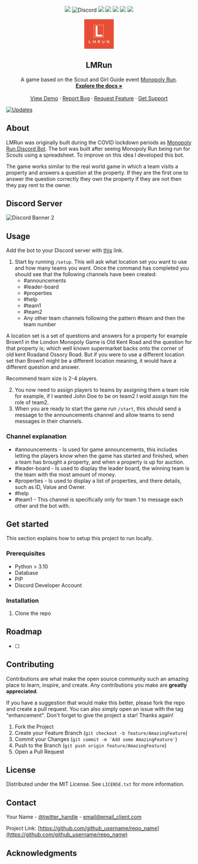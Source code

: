 
<div align="center">
    <img src="https://img.shields.io/badge/Made%20with-Python-1f425f.svg?style=for-the-badge">
    <img alt="Discord" src="https://img.shields.io/discord/994610780819443822?label=Discord&style=for-the-badge">
    <img src="https://img.shields.io/github/contributors/bxdavies/lmrun?style=for-the-badge">
    <img src="https://img.shields.io/github/forks/bxdavies/lmrun.svg?style=for-the-badge">
    <img src="https://img.shields.io/github/stars/bxdavies/lmrun.svg?style=for-the-badge">
    <img src="https://img.shields.io/github/issues/bxdavies/lmrun.svg?style=for-the-badge">
    <img src="https://img.shields.io/github/license/bxdavies/lmrun.svg?style=for-the-badge">
</div>
<br />
<div align="center">
  <a href="https://github.com/bxdavies/lmrun">
    <img src="images/logo.jpeg" alt="Logo" width="80" height="80">
  </a>

<h2 align="center">LMRun</h2>

  <p align="center">
    A game based on the Scout and Girl Guide event <a href= "https://monopoly-run.co.uk/">Monopoly Run</a>. 
    <br />
    <a href="https://github.com/bxdavies/lmrun"><strong>Explore the docs »</strong></a>
    <br />
    <br />
    <a href="https://discord.gg/mv99rmjKmB">View Demo</a>
    ·
    <a href="https://github.com/bxdavies/lmrun/issues">Report Bug</a>
    ·
    <a href="https://github.com/bxdavies/lmrun/discussions">Request Feature</a>
    ·
    <a href="https://github.com/bxdavies/lmrun/discussions"> Get Support </a>
  </p>
</div>


<a href="https://pyup.io/repos/github/bxdavies/lmrun/"><img src="https://pyup.io/repos/github/bxdavies/lmrun/shield.svg?token=cd23994b-dbad-49d7-bdd3-c8fd645c628a" alt="Updates" /></a>

## About
LMRun was originally built during the COVID lockdown periods as [Monopoly Run Discord Bot](https://github.com/bxdavies/monopoly-run-discord-bot). The bot was built after seeing Monopoly Run being run for Scouts using a spreadsheet. To improve on this idea I developed this bot.

The game works similar to the real world game in which a team visits a property and answers a question at the property. If they are the first one to answer the question correctly they own the property if they are not then they pay rent to the owner.

## Discord Server
![Discord Banner 2](https://discordapp.com/api/guilds/994610780819443822/widget.png?style=banner2)

## Usage
Add the bot to your Discord server with [this]() link.

1. Start by running `/setup`. This will ask what location set you want to use and how many teams you want. Once the command has completed you should see that the following channels have been created: 
    - #announcements
    - #leader-board
    - #properties
    - #help
    - #team1
    - #team2
    - Any other team channels following the pattern #team and then the team number

A location set is a set of questions and answers for a property for example Brown1 in the London Monopoly Game is Old Kent Road and the question for that property is; which well known supermarket backs onto the corner of old kent Roadand Ossory Road. But if you were to use a different location set than Brown1 might be a different location meaning, it would have a different question and answer.

Recommend team size is 2-4 players. 

2. You now need to assign players to teams by assigning them a team role for example, if I wanted John Doe to be on team2 I wold assign him the role of team2. 
3. When you are ready to start the game run `/start`, this should send a message to the announcements channel and allow teams to send messages in their channels. 
### Channel explanation 
  - #announcements - Is used for game announcements, this includes letting the players know when the game has started and finished, when a team has brought a property, and when a property is up for auction.
  - #leader-board - Is used to display the leader board, the winning team is the team with the most amount of money. 
  - #properties - Is used to display a list of properties, and there details, such as ID, Value and Owner. 
  - #help 
  - #team1 - This channel is specifically only for team 1 to message each other and the bot with. 

## Get started
This section explains how to setup this project to run locally. 

### Prerequisites
- Python > 3.10 
- Database
- PIP
- Discord Developer Account 

### Installation
1. Clone the repo

## Roadmap
- [ ] 
## Contributing

Contributions are what make the open source community such an amazing place to learn, inspire, and create. Any contributions you make are **greatly appreciated**.

If you have a suggestion that would make this better, please fork the repo and create a pull request. You can also simply open an issue with the tag "enhancement".
Don't forget to give the project a star! Thanks again!

1. Fork the Project
2. Create your Feature Branch (`git checkout -b feature/AmazingFeature`)
3. Commit your Changes (`git commit -m 'Add some AmazingFeature'`)
4. Push to the Branch (`git push origin feature/AmazingFeature`)
5. Open a Pull Request

## License

Distributed under the MIT License. See `LICENSE.txt` for more information.

## Contact

Your Name - [@twitter_handle](https://twitter.com/twitter_handle) - email@email_client.com

Project Link: [https://github.com/github_username/repo_name](https://github.com/github_username/repo_name)

## Acknowledgments